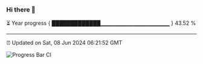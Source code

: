 ### Hi there 👋

⏳ Year progress { █████████████▁▁▁▁▁▁▁▁▁▁▁▁▁▁▁▁▁ } 43.52 %

---

⏰ Updated on Sat, 08 Jun 2024 06:21:52 GMT

![Progress Bar CI](https://github.com/liununu/liununu/workflows/Progress%20Bar%20CI/badge.svg)
